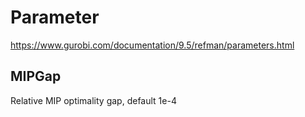 # Parameter
https://www.gurobi.com/documentation/9.5/refman/parameters.html

## MIPGap
Relative MIP optimality gap, default 1e-4
